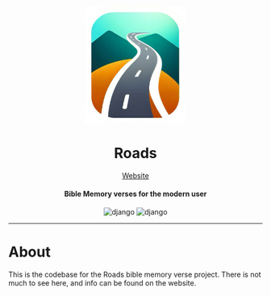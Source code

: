 
<div align="center">
<p align="center">
  <img src="docs/roads.png" width="200"/>
</p>
<h1 align="center">Roads</h1>
  <a href="https://roadsbible.vercel.app">Website</a>
<h4>Bible Memory verses for the modern user </h4>

  <img src="https://img.shields.io/badge/Made_with-Django-gray?logo=Django&logoColor=white&style=for-the-badge" alt="django">
<img src="https://img.shields.io/badge/Licence-Apache%202.0-gray?logo=apache&logoColor=white&style=for-the-badge" alt="django">
  </div>

---
# About

This is the codebase for the Roads bible memory verse project. There is not much to see here, and info can be found on the website.


